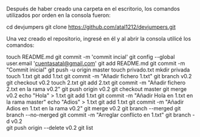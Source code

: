 Después de haber creado una carpeta en el escritorio, los comandos utilizados por orden en la consola fueron:

cd devjumpers
git clone https://github.com/atal1212/devjumpers.git


Una vez creado el repositorio, ingresé en él y al abrir la consola utilicé los comandos:

touch README.md
git commit -m 'commit incial'
git config --global user.email 'cuentasatal@gmail.com'
git add README.md
git commit -m "Commit inicial"
git push -u origin master
touch privado.txt
mkdir privada
touch 1.txt
git add 1.txt
git commit -m "Añadir fichero 1.txt"
git branch v0.2
git checkout v0.2
touch 2.txt
git add 2.txt
git commit -m "Añadir fichero 2.txt en la rama v0.2"
git push origin v0.2
git checkout master
git merge v0.2
echo "Hola" > 1.txt
git add 1.txt
git commit -m "Añadir Hola en 1.txt en la rama master"
echo "Adios" > 1.txt
git add 1.txt
git commit -m "Añadir Adios en 1.txt en la rama v0.2"
git merge v0.2
git branch --merged
git branch --no-merged
git commit -m "Arreglar conflicto en 1.txt"
git branch -d v0.2  
git push origin --delete v0.2 
git list
  




